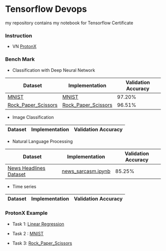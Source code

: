 # Tensorflow Devops

my repository contains my notebook for Tensorflow Certificate



### Instruction

- VN [ProtonX](docs/instruction_vn.md)


### Bench Mark


- Classification with Deep Neural Network




| Dataset                                                                                    | Implementation                                                  | Validation Accuracy |
|--------------------------------------------------------------------------------------------|-----------------------------------------------------------------|---------------------|
| [MNIST](https://storage.googleapis.com/tensorflow/tf-keras-datasets/mnist.npz)             | [MNIST](notebook/Task%202/[ProtonX]_TensorFlow_Example_2.ipynb) | 97.20%              |
| [Rock_Paper_Scissors](https://storage.googleapis.com/download.tensorflow.org/data/rps.zip) | [Rock_Paper_Scissors](notebook/Task%203/[ProtonX]_TensorFlow_Example_3.ipynb)| 96.51% |


- Image Classification


| Dataset                                                                    | Implementation                                            | Validation Accuracy |
| -------------------------------------------------------------------------- | --------------------------------------------------------- | ------------------- |



- Natural Language Processing


| Dataset                                                                    | Implementation                                            | Validation Accuracy |
| -------------------------------------------------------------------------- | --------------------------------------------------------- | ------------------- |
| [News Headlines Dataset](https://www.kaggle.com/datasets/rmisra/news-headlines-dataset-for-sarcasm-detection) | [news_sarcasm.ipynb](notebook/nlp/news_sarcasm.ipynb) | 85.25%              |


- Time series


| Dataset                                                                    | Implementation                                            | Validation Accuracy |
| -------------------------------------------------------------------------- | --------------------------------------------------------- | ------------------- |



### ProtonX Example

- Task 1: [Linear Regression](notebook/Task%201/[ProtonX]_TensorFlow_Example_1.ipynb)

- Task 2 : [MNIST](notebook/Task%202/[ProtonX]_TensorFlow_Example_2.ipynb)

- Task 3: [Rock_Paper_Scissors](notebook/Task%203/[ProtonX]_TensorFlow_Example_3.ipynb)

